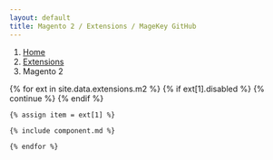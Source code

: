 ```yaml
---
layout: default
title: Magento 2 / Extensions / MageKey GitHub
---
```

<ol class="breadcrumb">
    <li><a href="/">Home</a></li>
    <li><a href="/extensions">Extensions</a></li>
    <li class="active">Magento 2</li>
</ol>
<div class="row">
    {% for ext in site.data.extensions.m2 %}
    {% if ext[1].disabled %}
        {% continue %}
    {% endif %}

    {% assign item = ext[1] %}

    {% include component.md %}

    {% endfor %}
</div>
